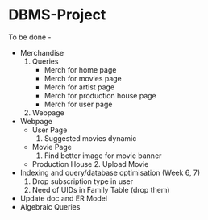 # DBMS-Project

To be done -
* Merchandise
  1. Queries
      * Merch for home page
      * Merch for movies page
      * Merch for artist page
      * Merch for production house page
      * Merch for user page
  2. Webpage
* Webpage
  * User Page
    1. Suggested movies dynamic
  * Movie Page
    1. Find better image for movie banner
  * Production House
    2. Upload Movie
* Indexing and query/database optimisation (Week 6, 7)
  1. Drop subscription type in user
  2. Need of UIDs in Family Table (drop them)
* Update doc and ER Model
* Algebraic Queries
